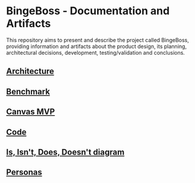 # BingeBoss - Documentation and Artifacts

This repository aims to present and describe the project called BingeBoss, providing information and artifacts about the product design, its planning, architectural decisions, development, testing/validation and conclusions.

## [Architecture](architecture.md)

## [Benchmark](benchmark.md "mention") <a href="#benchmark" id="benchmark"></a>

## [Canvas MVP](canvas-mvp.md)

## [Code](code.md)

## [Is, Isn't, Does, Doesn't diagram](is-isnt-does-doesnt.md)

## [Personas](personas.md "mention") <a href="#personas" id="personas"></a>
